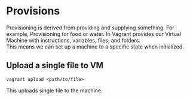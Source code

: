 # Provisions

Provisioning is derived from providing and supplying something. For example, Provisioning for food or water. In Vagrant provides our Virtual Machine with instructions, variables, files, and folders.
</br>
This means we can set up a machine to a specific state when initialized.

## Upload a single file to VM

`vagrant upload <path/to/file>`

This uploads single file to the machine.
